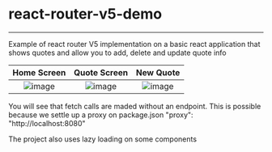# react-router-v5-demo
---

Example of react router V5 implementation on a basic react application that shows quotes and allow you to add, delete and update quote info


Home Screen                         |    Quote Screen                    |              New Quote            | 
:-----------------------------------:|:-----------------------------------:| :-----------------------------------:
![image](https://user-images.githubusercontent.com/17517057/181959479-e4eec35a-f67f-48f3-9935-0245f919c164.png) | ![image](https://user-images.githubusercontent.com/17517057/181961822-319cba67-b3c7-484a-919e-6b0613cefe15.png) | ![image](https://user-images.githubusercontent.com/17517057/181960882-8f606268-7090-4db7-95bc-a69c16b9cc3e.png)

You will see that fetch calls are maded without an endpoint. This is possible because we settle up a proxy on package.json
  "proxy": "http://localhost:8080"

The project also uses lazy loading on some components
